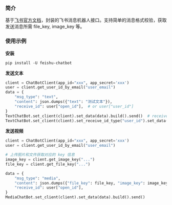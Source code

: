 ### 简介
基于[飞书官方文档](https://open.feishu.cn/document/uAjLw4CM/ukTMukTMukTM/im-v1/message/create_json#5d353271)，封装的飞书消息机器人接口。支持简单的消息格式校验，获取发送消息所需 file_key, image_key 等。



### 使用示例
**安装**
```shell
pip install -U feishu-chatbot
```

**发送文本**
```python
client = ChatBotClient(app_id="xxx", app_secret='xxx')
user = client.get_user_id_by_email("user_email")
data = {
    "msg_type": "text",
    "content": json.dumps({"text": "测试文本"}),
    "receive_id": user["open_id"],  # or user["user_id"]
}
TextChatBot.set_client(client).set_data(data).build().send()  # receive_id 默认使用 open_id
TextChatBot.set_client(client).set_receive_id_type("user_id").set_data(data).build().send()  # receive_id 默认使用 user_id
```

**发送视频**

```python
client = ChatBotClient(app_id="xxx", app_secret='xxx')
user = client.get_user_id_by_email("user_email")

# 上传图片和文件获取对应的 key 信息
image_key = client.get_image_key("...")
file_key = client.get_file_key("...")

data = {
    "msg_type": "media",
    "content": json.dumps({"file_key": file_key, "image_key": image_key}),
    "receive_id": user["open_id"],
}
MediaChatBot.set_client(client).set_data(data).build().send()
```



